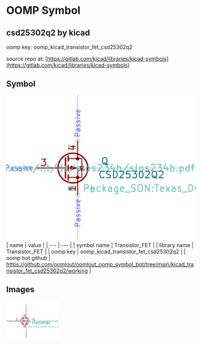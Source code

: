 # OOMP Symbol  
## csd25302q2  by kicad  
  
oomp key: oomp_kicad_transistor_fet_csd25302q2  
  
source repo at: [https://gitlab.com/kicad/libraries/kicad-symbols](https://gitlab.com/kicad/libraries/kicad-symbols)  
## Symbol  
  
[![working.png](working_600.png)](working.png)  
| name | value | 
| --- | --- | 
| symbol name | Transistor_FET | 
| library name | Transistor_FET | 
| oomp key | oomp_kicad_transistor_fet_csd25302q2 | 
| oomp bot github | https://github.com/oomlout/oomlout_oomp_symbol_bot/tree/main/kicad_transistor_fet_csd25302q2/working | 
## Images  
  
[![working.png](working_140.png)](working.png)  
